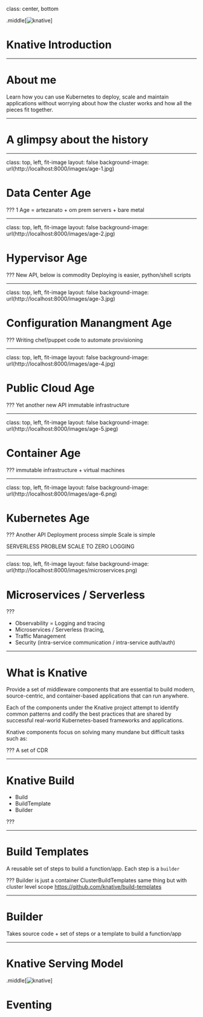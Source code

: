 class: center, bottom


.middle[![knative](http://localhost:8000/images/knative.png)]

# Knative Introduction


---


# About me

Learn how you can use Kubernetes to deploy, scale and maintain applications without worrying about how the cluster works
and how all the pieces fit together.


---

# A glimpsy about the history


---
class: top, left, fit-image
layout: false
background-image: url(http://localhost:8000/images/age-1.jpg)

# Data Center Age

???
1 Age = artezanato + om prem servers + bare metal

---

class: top, left, fit-image
layout: false
background-image: url(http://localhost:8000/images/age-2.jpg)

# Hypervisor Age

???
New API, below is commodity
Deploying is easier, python/shell scripts

---
class: top, left, fit-image
layout: false
background-image: url(http://localhost:8000/images/age-3.jpg)

# Configuration Manangment Age

???
Writing chef/puppet code to automate provisioning

---
class: top, left, fit-image
layout: false
background-image: url(http://localhost:8000/images/age-4.jpg)

# Public Cloud Age

???
Yet another new API
immutable infrastructure

---
class: top, left, fit-image
layout: false
background-image: url(http://localhost:8000/images/age-5.jpeg)

# Container Age

???
immutable infrastructure + virtual machines

---
class: top, left, fit-image
layout: false
background-image: url(http://localhost:8000/images/age-6.png)

# Kubernetes Age

???
Another API
Deployment process simple
Scale is simple

SERVERLESS PROBLEM
SCALE TO ZERO
LOGGING

---
class: top, left, fit-image
layout: false
background-image: url(http://localhost:8000/images/microservices.png)

# Microservices / Serverless

???
- Observability = Logging and tracing
- Microservices / Serverless (tracing,
- Traffic Management
- Security (intra-service communication / intra-service auth/auth)

---

# What is Knative


Provide a set of middleware components that are essential to build modern, source-centric, and container-based applications that can run anywhere.

Each of the components under the Knative project attempt to identify common patterns and codify the best practices that are shared by successful real-world Kubernetes-based frameworks and applications. 

Knative components focus on solving many mundane but difficult tasks such as:

???
A set of CDR

---
# Knative Build

- Build
- BuildTemplate
- Builder

???

---

# Build Templates

A reusable set of steps to build a function/app. Each step is a `builder`

???
Builder is just a container 
ClusterBuildTemplates same thing but with cluster level scope
https://github.com/knative/build-templates

---

# Builder

Takes source code +  set of steps or a template to build a function/app

---

# Knative Serving Model


.middle[![knative](http://localhost:8000/images/serving-model.png)]


# Eventing

